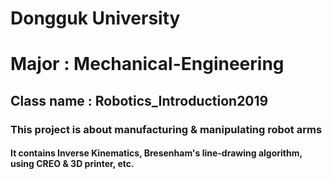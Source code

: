 # Dongguk University 
# Major : Mechanical-Engineering
## Class name : Robotics_Introduction2019
### This project is about manufacturing & manipulating robot arms
#### It contains Inverse Kinematics, Bresenham's line-drawing algorithm, using CREO & 3D printer, etc.
